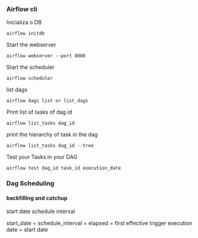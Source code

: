 

### Airflow cli

Inicializa o DB
~~~
airflow initdb
~~~

Start the webserver

```
airflow webserver --port 8080 
```

Start the scheduler

```
airflow scheduler
``` 

list dags

```
airflow dags list or list_dags
```

Print list of tasks of dag id

```
airflow list_tasks dag_id
```

print the hierarchy of task in the dag

```
airflow list_tasks dag_id --tree
```

Test your Tasks in your DAG
```
airflow test dag_id task_id execution_date
```

### Dag Scheduling
#### backfilling and catchup

start date 
schedule interval

start_date + schedule_interval = elapsed = first effective trigger
execution date = start date